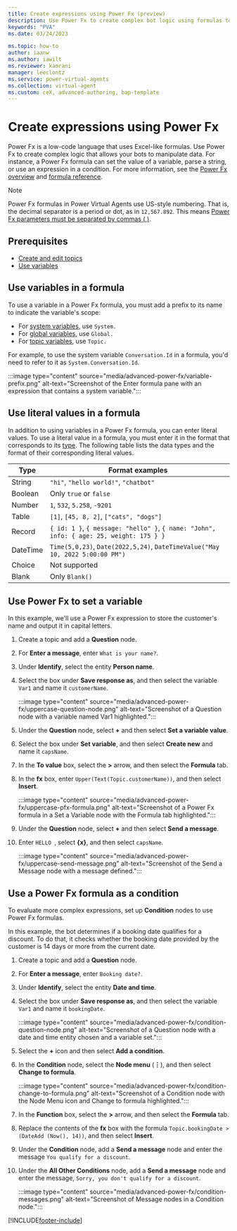 ```yaml
---
title: Create expressions using Power Fx (preview)
description: Use Power Fx to create complex bot logic using formulas to manipulate data in Power Virtual Agents preview.
keywords: "PVA"
ms.date: 03/24/2023

ms.topic: how-to
author: iaanw
ms.author: iawilt
ms.reviewer: kamrani
manager: leeclontz
ms.service: power-virtual-agents
ms.collection: virtual-agent
ms.custom: ceX, advanced-authoring, bap-template
---
```


# Create expressions using Power Fx

Power Fx is a low-code language that uses Excel-like formulas. Use Power Fx to create complex logic that allows your bots to manipulate data. For instance, a Power Fx formula can set the value of a variable, parse a string, or use an expression in a condition. For more information, see the [Power Fx overview](/power-platform/power-fx/overview) and [formula reference](/power-platform/power-fx/formula-reference).

> [!NOTE]
> Power Fx formulas in Power Virtual Agents use US-style numbering. That is, the decimal separator is a period or dot, as in `12,567.892`. This means [Power Fx parameters must be separated by commas (,)](/power-platform/power-fx/expression-grammar#separators).

## Prerequisites

- [Create and edit topics](authoring-create-edit-topics.md)
- [Use variables](authoring-variables.md)

## Use variables in a formula

To use a variable in a Power Fx formula, you must add a prefix to its name to indicate the variable's scope:

- For [system variables](authoring-variables.md#system-variables), use `System.`
- For [global variables](authoring-variables-bot.md), use `Global.`
- For [topic variables](authoring-variables.md), use `Topic.`

For example, to use the system variable `Conversation.Id` in a formula, you'd need to refer to it as `System.Conversation.Id`.

:::image type="content" source="media/advanced-power-fx/variable-prefix.png" alt-text="Screenshot of the Enter formula pane with an expression that contains a system variable.":::

## Use literal values in a formula

In addition to using variables in a Power Fx formula, you can enter literal values. To use a literal value in a formula, you must enter it in the format that corresponds to its [type](authoring-variables.md#variable-types). The following table lists the data types and the format of their corresponding literal values.

| Type     | Format examples                                                                         |
| -------- | --------------------------------------------------------------------------------------- |
| String   | `"hi"`, `"hello world!"`, `"chatbot"`                                                   |
| Boolean  | Only `true` or `false`                                                                  |
| Number   | `1`, `532`, `5.258`, `-9201`                                                            |
| Table    | `[1]`, `[45, 8, 2]`, `["cats", "dogs"]`                                                 |
| Record   | `{ id: 1 }`, `{ message: "hello" }`, `{ name: "John", info: { age: 25, weight: 175 } }` |
| DateTime | `Time(5,0,23)`, `Date(2022,5,24)`, `DateTimeValue("May 10, 2022 5:00:00 PM")`           |
| Choice   | Not supported                                                                           |
| Blank    | Only `Blank()`                                                                          |

## Use Power Fx to set a variable

In this example, we'll use a Power Fx expression to store the customer's name and output it in capital letters.

1. Create a topic and add a **Question** node.

1. For **Enter a message**, enter `What is your name?`.

1. Under **Identify**, select the entity **Person name**.

1. Select the box under **Save response as**, and then select the variable `Var1` and name it `customerName`.

    :::image type="content" source="media/advanced-power-fx/uppercase-question-node.png" alt-text="Screenshot of a Question node with a variable named Var1 highlighted.":::

1. Under the **Question** node, select **+** and then select **Set a variable value**.

1. Select the box under **Set variable**, and then select **Create new** and name it `capsName`.

1. In the **To value** box, select the **>** arrow, and then select the **Formula** tab.

1. In the **fx** box, enter `Upper(Text(Topic.customerName))`, and then select **Insert**.

    :::image type="content" source="media/advanced-power-fx/uppercase-pfx-formula.png" alt-text="Screenshot of a Power Fx formula in a Set a Variable node with the Formula tab highlighted.":::

1. Under the **Question** node, select **+** and then select **Send a message**.

1. Enter `HELLO `, select **{x}**, and then select `capsName`.

    :::image type="content" source="media/advanced-power-fx/uppercase-send-message.png" alt-text="Screenshot of the Send a Message node with a message defined.":::

## Use a Power Fx formula as a condition

To evaluate more complex expressions, set up **Condition** nodes to use Power Fx formulas.

In this example, the bot determines if a booking date qualifies for a discount. To do that, it checks whether the booking date provided by the customer is 14 days or more from the current date.

1. Create a topic and add a **Question** node.

1. For **Enter a message**, enter `Booking date?`.

1. Under **Identify**, select the entity **Date and time**.

1. Select the box under **Save response as**, and then select the variable `Var1` and name it `bookingDate`.

    :::image type="content" source="media/advanced-power-fx/condition-question-node.png" alt-text="Screenshot of a Question node with a date and time entity chosen and a variable set.":::

1. Select the **+** icon and then select **Add a condition**.

1. In the **Condition** node, select the **Node menu** (**&#8942;**), and then select **Change to formula**.

    :::image type="content" source="media/advanced-power-fx/condition-change-to-formula.png" alt-text="Screenshot of a Condition node with the Node Menu icon and Change to formula highlighted.":::

1. In the **Function** box, select the **>** arrow, and then select the **Formula** tab.

1. Replace the contents of the **fx** box with the formula `Topic.bookingDate > (DateAdd (Now(), 14))`, and then select **Insert**.

1. Under the **Condition** node, add a **Send a message** node and enter the message `You qualify for a discount`.

1. Under the **All Other Conditions** node, add a **Send a message** node and enter the message, `Sorry, you don't qualify for a discount`.

    :::image type="content" source="media/advanced-power-fx/condition-messages.png" alt-text="Screenshot of Message nodes in a Condition node.":::

[!INCLUDE[footer-include](includes/footer-banner.md)]
